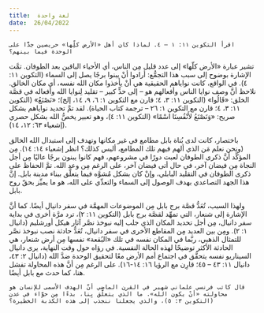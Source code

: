 ```yaml
---
title:  لغة واحدة
date:  26/04/2022
---
```


`اقرأ التكوين ١١: ١ – ٤. لماذا كان أهل «الأرض كلِّها» حريصين جدًّا على الوحدة فيما بينهم؟`

تشير عبارة «الأرض كلّها» إلى عدد قليل مِن الناس، أي الأحياء الباقين بعد الطوفان. تمَّت الإشارة بوضوح إلى سبب هذا التجمُّع: أرادوا أنْ يبنوا برجًا يصل إلى السماء (التكوين ١١: ٤). في الواقع، كانت نواياهم الحقيقية هي أنْ يأخذوا مكان الله نفسه، أي مكان الخالق. نلاحظ أنَّ وصف نوايا الناس وأفعالهم هو – إلى حدٍّ كبير – تقليد لِنوايا الله وأفعاله في قصَّة الخلق: «قَالُوا» (التكوين ١١: ٣، ٤؛ قارن مع التكوين ١: ٦، ٩، ١٤، إلخ)؛ «نَصْنَعُ» (التكوين ١١: ٣، ٤؛ قارن مع التكوين ١: ٢٦ – ترجمة كتاب الحياة). لقد تمَّ تحديد نواياهم بشكل صريح: «وَنَصْنَعُ لأَنْفُسِنَا اسْمًا» (التكوين ١١: ٤)، وهو تعبير يخصُّ الله بشكل حصري (إشعياء ٦٣: ١٢، ١٤).

باختصار، كانت لدى بُناة بابل مطامع في غير مكانها وتهدف إلى استبدال الله الخالق (ونحن نعلم مَن الذي ألهم فيهم تلك المطامع، أليس كذلك؟ انظر إشعياء ١٤: ١٤). مِن المؤكَّد أنَّ ذكرى الطوفان لعبت دورًا في مشروعهم، فهم كانوا يبنون برجًا عاليًا مِن أجل النجاة مِن فيضان آخر، في حال أتى فيضان آخر، على الرغم مِن وعد الله. تمَّ الحفاظ على ذكرى الطوفان في التقليد البابلي، وإنْ كان بشكل مُشوَّه فيما يتعلَّق ببناء مدينة بابل. إنَّ هذا الجهد التصاعدي بهدف الوصول إلى السماء والتعدِّي على الله، هو ما يميِّز بحقّ روح بابل.

ولهذا السبب، تُعَدُّ قصَّة برج بابل مِن الموضوعات المهمَّة في سفر دانيال أيضًا. كما أنَّ الإشارة إلى شنعار، التي تمهِّد لقصَّة برج بابل (التكوين ١١: ٢)، ترد مرَّة أخرى في بداية سفر دانيال، مِن أجل تحديد المكان الذي جلب إليه نبوخذ نصَّر آثار هيكل أورشليم (دانيال ١: ٢). ومِن بين العديد مِن المقاطع الأخرى في سفر دانيال، تُعَدُّ حادثة نصب نبوخذ نصَّر للتمثال الذهبي، ربَّما في المكان نفسه في تلك «البُقعة» نفسها مِن أرض شنعار، هي الحادثة الأكثر توضيحًا لهذه الحالة النفسية. في رؤاه حول وقت النهاية، يرى دانيال السيناريو نفسه يتحقَّق في اجتماع أمم الأرض معًا لتحقيق الوحدة ضدَّ الله (دانيال ٢: ٤٣، دانيال ١١: ٤٣ – ٤٥؛ قارِن مع الرؤيا ١٦: ١٤-١٦). على الرغم مِن أنَّ هذه المحاولة تفشل هنا، كما حدث مع بابل أيضًا.

`قال كاتب فرنسي علماني شهير في القرن الماضي أنَّ الهدف الأسمى للإنسان هو محاولته «أنْ يكون الله». ما الذي يتعلَّق بِنا، بدءًا مِن حوَّاء في عدن (التكوين ٣: ٥)، والذي يجعلنا ننجذب إلى هذه الكذبة الخطيرة؟`